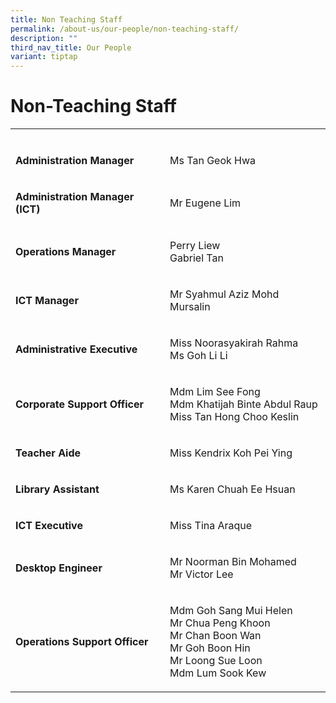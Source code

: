 ```yaml
---
title: Non Teaching Staff
permalink: /about-us/our-people/non-teaching-staff/
description: ""
third_nav_title: Our People
variant: tiptap
---
```

<h1><strong>Non-Teaching Staff</strong></h1>
<table style="minWidth: 50px">
<colgroup>
<col>
<col>
</colgroup>
<tbody>
<tr>
<td rowspan="1" colspan="1">
<p></p>
</td>
<td rowspan="1" colspan="1">
<p></p>
</td>
</tr>
<tr>
<td rowspan="1" colspan="1">
<p><strong>Administration Manager</strong>
</p>
</td>
<td rowspan="1" colspan="1">
<p>Ms Tan Geok Hwa</p>
</td>
</tr>
<tr>
<td rowspan="1" colspan="1">
<p><strong>Administration Manager (ICT)</strong>
</p>
</td>
<td rowspan="1" colspan="1">
<p>Mr Eugene Lim</p>
</td>
</tr>
<tr>
<td rowspan="1" colspan="1">
<p><strong>Operations Manager</strong>
</p>
</td>
<td rowspan="1" colspan="1">
<p>Perry Liew
<br>Gabriel Tan</p>
</td>
</tr>
<tr>
<td rowspan="1" colspan="1">
<p><strong>ICT Manager</strong>
</p>
</td>
<td rowspan="1" colspan="1">
<p>Mr Syahmul Aziz Mohd Mursalin</p>
</td>
</tr>
<tr>
<td rowspan="1" colspan="1">
<p><strong>Administrative Executive</strong>
</p>
</td>
<td rowspan="1" colspan="1">
<p>Miss Noorasyakirah Rahma
<br>Ms Goh Li Li</p>
</td>
</tr>
<tr>
<td rowspan="1" colspan="1">
<p><strong>Corporate Support Officer</strong>
</p>
</td>
<td rowspan="1" colspan="1">
<p>Mdm Lim See Fong
<br>Mdm Khatijah Binte Abdul Raup
<br>Miss Tan Hong Choo Keslin</p>
</td>
</tr>
<tr>
<td rowspan="1" colspan="1">
<p><strong>Teacher Aide</strong>
</p>
</td>
<td rowspan="1" colspan="1">
<p>Miss Kendrix Koh Pei Ying</p>
</td>
</tr>
<tr>
<td rowspan="1" colspan="1">
<p><strong>Library Assistant</strong>
</p>
</td>
<td rowspan="1" colspan="1">
<p>Ms Karen Chuah Ee Hsuan</p>
</td>
</tr>
<tr>
<td rowspan="1" colspan="1">
<p><strong>ICT Executive</strong>
</p>
</td>
<td rowspan="1" colspan="1">
<p>Miss Tina Araque</p>
</td>
</tr>
<tr>
<td rowspan="1" colspan="1">
<p><strong>Desktop Engineer</strong>
</p>
</td>
<td rowspan="1" colspan="1">
<p>Mr Noorman Bin Mohamed
<br>Mr Victor Lee</p>
</td>
</tr>
<tr>
<td rowspan="1" colspan="1">
<p><strong>Operations Support Officer</strong>
</p>
</td>
<td rowspan="1" colspan="1">
<p>Mdm Goh Sang Mui Helen
<br>Mr Chua Peng Khoon
<br>Mr Chan Boon Wan
<br>Mr Goh Boon Hin
<br>Mr Loong Sue Loon
<br>Mdm Lum Sook Kew</p>
</td>
</tr>
</tbody>
</table>
<p></p>
